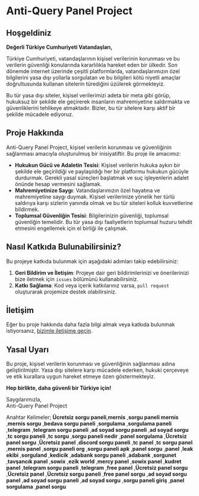 # Anti-Query Panel Project

## Hoşgeldiniz

**Değerli Türkiye Cumhuriyeti Vatandaşları,**

Türkiye Cumhuriyeti, vatandaşlarının kişisel verilerinin korunması ve bu verilerin güvenliği konularında kararlılıkla hareket eden bir ülkedir. Son dönemde internet üzerinde çeşitli platformlarda, vatandaşlarımızın özel bilgilerini yasa dışı yollarla sorgulatan ve bu bilgileri kötü niyetli amaçlar doğrultusunda kullanan sitelerin türediğini üzülerek görmekteyiz.

Bu tür yasa dışı siteler, kişisel verilerimizi adeta bir meta gibi görüp, hukuksuz bir şekilde ele geçirerek insanların mahremiyetine saldırmakta ve güvenliklerini tehlikeye atmaktadır. Bizler, bu tür sitelere karşı aktif bir şekilde mücadele ediyoruz.

## Proje Hakkında

Anti-Query Panel Project, kişisel verilerin korunması ve güvenliğinin sağlanması amacıyla oluşturulmuş bir inisiyatiftir. Bu proje ile amacımız:
- **Hukukun Gücü ve Adaletin Tesisi**: Kişisel verilerin hukuka aykırı bir şekilde ele geçirildiği ve paylaşıldığı her bir platformu hukukun gücüyle durdurmak. Gerekli yasal süreçleri başlatmak ve suç işleyenlerin adalet önünde hesap vermesini sağlamak.
- **Mahremiyetinize Saygı**: Vatandaşlarımızın özel hayatına ve mahremiyetine saygı duymak. Kişisel verilerinize yönelik her türlü saldırıya karşı sizlerin yanında olmak ve bu tür siteleri kolluk kuvvetlerine bildirmek.
- **Toplumsal Güvenliğin Tesisi**: Bilgilerinizin güvenliği, toplumsal güvenliğin temelidir. Bu tür yasa dışı faaliyetlerin toplumsal huzuru tehdit etmesini engellemek için el birliği ile çalışmak.

## Nasıl Katkıda Bulunabilirsiniz?

Bu projeye katkıda bulunmak için aşağıdaki adımları takip edebilirsiniz:
1. **Geri Bildirim ve İletişim**: Projeye dair geri bildirimlerinizi ve önerilerinizi bize iletmek için `issues` bölümünü kullanabilirsiniz.
2. **Katkı Sağlama**: Kod veya içerik katkılarınız varsa, `pull request` oluşturarak projemize destek olabilirsiniz.

## İletişim

Eğer bu proje hakkında daha fazla bilgi almak veya katkıda bulunmak istiyorsanız, [bizimle iletişime geçin](mailto:abusehunterr@proton.me).

## Yasal Uyarı

Bu proje, kişisel verilerin korunması ve güvenliğinin sağlanması adına geliştirilmiştir. Yasa dışı sitelere karşı mücadele ederken, hukuki çerçeveye ve etik kurallara uygun hareket etmeye özen göstermekteyiz.

**Hep birlikte, daha güvenli bir Türkiye için!**

Saygılarımızla,  
Anti-Query Panel Project

Anahtar Kelimeler;
**Ücretsiz sorgu paneli**,**mernis** ,**sorgu paneli mernis** ,**mernis sorgu** ,**bedava sorgu paneli** ,**sorgulama** ,**sorgulama paneli** ,**telegram** ,**telegram sorgu paneli** ,**ad soyad sorgu paneli** ,**ad soyad sorgu** ,**tc sorgu paneli** ,**tc sorgu** ,**sorgu paneli nedir** ,**panel sorgulama** ,**Ücretsiz panel sorgu** ,**Ücretsiz panel** ,**discord sorgu paneli** ,**tc panel** ,**tc sorgu panel** ,**mernis panel** ,**sorgu paneli org** ,**sorgu paneli apk** ,**panel sorgu** ,**panel** ,**leak ekibi** ,**sorguland** ,**kedicik** ,**adabank sorgu paneli** ,**adabank** ,**sorgunet** ,**tavşancık panel** ,**sowix** ,**ezik world** ,**mercy panel** ,**sowix panel** ,**kudret panel** ,**telegram sorgu paneli** ,**telegram** ,**free panel** ,**Ücretsiz panel sorgu** ,**Ücretsiz panel** ,**Ücretsiz sorgu paneli** ,**free panel sorgu** ,**ad soyad sorgu panel** ,**ad soyad sorgu paneli** ,**ad soyad sorgu** ,**sorgu paneli giriş** ,**panel sorgulama** ,**panel sorgu**
